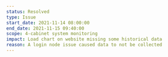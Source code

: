```yaml
---
status: Resolved
type: Issue
start_date: 2021-11-14 08:00:00
end_date: 2021-11-15 09:40:00
scope: 4-cabinet system monitoring
impact: Load chart on website missing some historical data
reason: A login node issue caused data to not be collected
---
```

